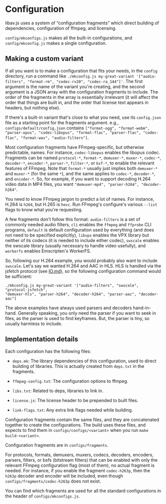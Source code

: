 # Configuration

libav.js uses a system of “configuration fragments” which direct building of
dependencies, configuration of ffmpeg, and licensing.

`config/mkconfigs.js` makes all the built-in configurations, and
`config/mkconfig.js` makes a single configuration.


## Making a custom variant

If all you want is to make a configuration that fits your needs, in the `config`
directory, run a command like `./mkconfig.js my-great-variant '["audio-filters",
"format-rm", "codec-rv20", "codec-ra_144"]'`. The first argument is the name of
the variant you're creating, and the second argument is a JSON array with the
configuration fragments to include. The order of the fragments in the array is
essentially irrelevant (it will affect the order that things are built in, and
the order that license text appears in headers, but nothing else).

If there's a built-in variant that's close to what you need, use its
`config.json` file as a starting point for the fragments argument. e.g.,
`configs/default/config.json` contains `["format-ogg", "format-webm",
"parser-opus", "codec-libopus", "format-flac", "parser-flac", "codec-flac",
"format-wav", "audio-filters"]`.

Most configuration fragments have FFmpeg-specific, but otherwise predictable,
names. For instance, `codec-libopus` enables the libopus codec. Fragments can be
named `protocol-*`, `format-*`, `demuxer-*`, `muxer-*`, `codec-*`, `decoder-*`,
`encoder-*`, `parser-*`, `filter-*`, or `bsf-*`, to enable the relevant features
of FFmpeg. Note that `format-*` usually just implies both `demuxer-*` and
`muxer-*` (for the same `*`), and the same applies to `codec-*`, `decoder-*`,
and `encoder-*`. So, for example, if you want to support decoding H.264 video
data in MP4 files, you want `"demuxer-mp4", "parser-h264", "decoder-h264"`.

You need to know FFmpeg jargon to predict a lot of names. For instance, H.264 is
`h264`, but H.265 is `hevc`. Run FFmpeg's configure's various `--list` flags to
know what you're requesting.

A few fragments don't follow this format: `audio-filters` is a set of commonly
needed audio filters, `cli` enables the `ffmpeg` and `ffprobe` CLI programs,
`default` is default configuration used by everything (and does not need to be
specified explicitly), `libvpx` enables the VPX library but neither of its
codecs (it is needed to include either codec), `swscale` enables the swscale
library (usually necessary to handle video usefully), and `workerfs` enables
Emscripten's WorkerFS.

So, following our H.264 example, you would probably also want to include
`swscale`. Let's say we wanted H.264 and AAC in HLS. HLS is handled via the
jsfetch protocol (see [IO.md](IO.md)), so the following configuration command
would be sufficient:
```
./mkconfig.js my-great-variant '["audio-filters", "swscale", "protocol-jsfetch",
"demuxer-hls", "parser-h264", "decoder-h264", "parser-aac", "decoder-aac"]
```

The above examples have always used parsers and decoders hand-in-hand. Generally
speaking, you only need the parser if you want to seek in files, as the parser
is used to find keyframes. But, the parser is tiny, so usually harmless to
include.


## Implementation details

Each configuration has the following files:

 * `deps.mk`: The library dependencies of this configuration, used to direct
   building of libraries. This is actually created from `deps.txt` in the
   fragments.

 * `ffmpeg-config.txt`: The configuration options to ffmpeg.

 * `libs.txt`: Related to deps, libraries to link in.

 * `license.js`: The license header to be prepended to built files.

 * `link-flags.txt`: Any extra link flags needed while building.

Configuration fragments contain the same files, and they are concatenated
together to create the configurations. The build uses these files, and expects
to find them in `configs/configs/<variant>` when you run `make build-<variant>`.

Configuration fragments are in `configs/fragments`.

For protocols, formats, demuxers, muxers, codecs, decoders, encoders, parsers,
filters, or bsfs (bitstream filters) that can be enabled with only the relevant
FFmpeg configuration flag (most of them), no actual fragment is needed. For
instance, if you enable the fragment `codec-h263p`, then the `h263p` decoder and
encoder will be included, even though `configs/fragments/codec-h263p` does not
exist.

You can find which fragments are used for all the standard configurations in the
header of `configs/mkconfigs.js`.
